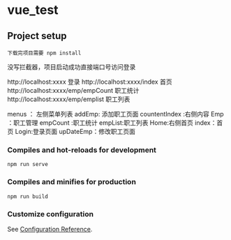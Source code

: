 # vue_test

## Project setup
```
下载完项目需要 npm install
```



没写拦截器，项目启动成功直接端口号访问登录




http://localhost:xxxx  登录
http://localhost:xxxx/index 首页
http://localhost:xxxx/emp/empCount 职工统计
http://localhost:xxxx/emp/emplist  职工列表




menus ： 左侧菜单列表
addEmp: 添加职工页面
countentIndex :右侧内容
Emp ：职工管理
empCount :职工统计
empList:职工列表
Home:右侧首页
index：首页
Login:登录页面
upDateEmp：修改职工页面









### Compiles and hot-reloads for development
```
npm run serve
```

### Compiles and minifies for production
```
npm run build
```

### Customize configuration
See [Configuration Reference](https://cli.vuejs.org/config/).
